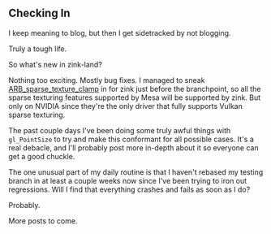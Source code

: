 ## Checking In

I keep meaning to blog, but then I get sidetracked by not blogging.

Truly a tough life.

So what's new in zink-land?

Nothing too exciting. Mostly bug fixes. I managed to sneak [ARB_sparse_texture_clamp](https://www.khronos.org/registry/OpenGL/extensions/ARB/ARB_sparse_texture_clamp.txt) in for zink just before the branchpoint, so all the sparse texturing features supported by Mesa will be supported by zink. But only on NVIDIA since they're the only driver that fully supports Vulkan sparse texturing.

The past couple days I've been doing some truly awful things with `gl_PointSize` to try and make this conformant for all possible cases. It's a real debacle, and I'll probably post more in-depth about it so everyone can get a good chuckle.

The one unusual part of my daily routine is that I haven't rebased my testing branch in at least a couple weeks now since I've been trying to iron out regressions. Will I find that everything crashes and fails as soon as I do?

Probably.

More posts to come.
